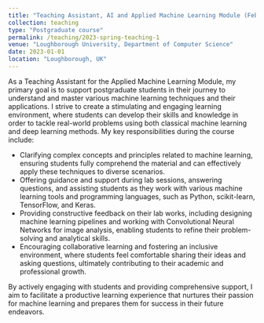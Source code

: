 ```yaml
---
title: "Teaching Assistant, AI and Applied Machine Learning Module (Feb. 2023 – Mar. 2023)"
collection: teaching
type: "Postgraduate course"
permalink: /teaching/2023-spring-teaching-1
venue: "Loughborough University, Department of Computer Science"
date: 2023-01-01
location: "Loughborough, UK"
---
```



As a Teaching Assistant for the Applied Machine Learning Module, my primary goal is to support postgraduate students in their journey to understand and master various machine learning techniques and their applications. I strive to create a stimulating and engaging learning environment, where students can develop their skills and knowledge in order to tackle real-world problems using both classical machine learning and deep learning methods. My key responsibilities during the course include:

* Clarifying complex concepts and principles related to machine learning, ensuring students fully comprehend the material and can effectively apply these techniques to diverse scenarios.
* Offering guidance and support during lab sessions, answering questions, and assisting students as they work with various machine learning tools and programming languages, such as Python, scikit-learn, TensorFlow, and Keras.
* Providing constructive feedback on their lab works, including designing machine learning pipelines and working with Convolutional Neural Networks for image analysis, enabling students to refine their problem-solving and analytical skills.
* Encouraging collaborative learning and fostering an inclusive environment, where students feel comfortable sharing their ideas and asking questions, ultimately contributing to their academic and professional growth.

By actively engaging with students and providing comprehensive support, I aim to facilitate a productive learning experience that nurtures their passion for machine learning and prepares them for success in their future endeavors.

